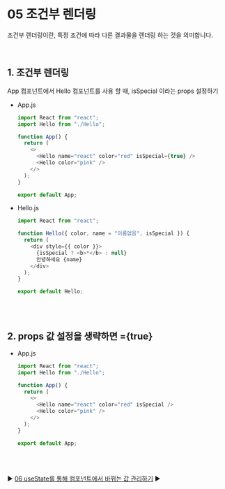 # 05 조건부 렌더링

조건부 렌더링이란, 특정 조건에 따라 다른 결과물을 렌더링 하는 것을 의미합니다.

<br />

## 1. 조건부 렌더링

App 컴포넌트에서 Hello 컴포넌트를 사용 할 때, isSpecial 이라는 props 설정하기

- App.js

  ```javascript
  import React from "react";
  import Hello from "./Hello";

  function App() {
    return (
      <>
        <Hello name="react" color="red" isSpecial={true} />
        <Hello color="pink" />
      </>
    );
  }

  export default App;
  ```

- Hello.js

  ```javascript
  import React from "react";

  function Hello({ color, name = "이름없음", isSpecial }) {
    return (
      <div style={{ color }}>
        {isSpecial ? <b>*</b> : null}
        안녕하세요 {name}
      </div>
    );
  }

  export default Hello;
  ```

<br/>
<br/>

## 2. props 값 설정을 생략하면 ={true}

- App.js

  ```javascript
  import React from "react";
  import Hello from "./Hello";

  function App() {
    return (
      <>
        <Hello name="react" color="red" isSpecial />
        <Hello color="pink" />
      </>
    );
  }

  export default App;
  ```

<br/>
<br/>

:arrow_forward: [06 useState를 통해 컴포넌트에서 바뀌는 값 관리하기](./06%20useState%EB%A5%BC%20%ED%86%B5%ED%95%B4%20%EC%BB%B4%ED%8F%AC%EB%84%8C%ED%8A%B8%EC%97%90%EC%84%9C%20%EB%B0%94%EB%80%8C%EB%8A%94%20%EA%B0%92%20%EA%B4%80%EB%A6%AC%ED%95%98%EA%B8%B0.md) :arrow_forward:
